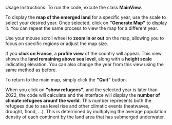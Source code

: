 Usage Instructions:
To run the code, excute the class **MainView**.

To display the **map of the emerged land** for a specific year, use the scale to select your desired year. Once selected, click on **"Generate Map"** to display it. You can repeat the same process to view the map for a different year.

Use your mouse scroll wheel to **zoom in or out** on the map, allowing you to focus on specific regions or adjust the map size.

If you **click on France**, a **profile view** of the country will appear. This view shows the **land remaining above sea level**, along with a **height scale** indicating elevation. You can also change the year from this view using the same method as before.

To return to the main map, simply click the **"Quit"** button.

When you click on **"show refugees"**, and the selected year is later than 2022, the code will calculate and the interface will display the **number of climate refugees arounf the world**. This number represents both the refugees due to sea level rise and other climatic events (heatwaves, drought, flood, ...). This is determined by multiplying the average population density of each continent by the land area that has submerged underwater.
